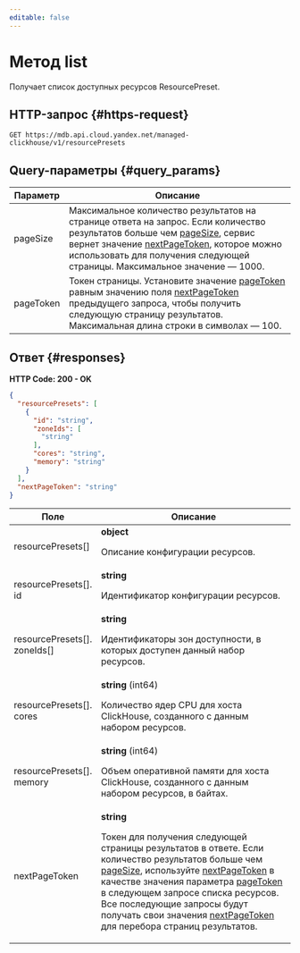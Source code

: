```yaml
---
editable: false
---
```


# Метод list
Получает список доступных ресурсов ResourcePreset.
 

 
## HTTP-запрос {#https-request}
```
GET https://mdb.api.cloud.yandex.net/managed-clickhouse/v1/resourcePresets
```
 
## Query-параметры {#query_params}
 
Параметр | Описание
--- | ---
pageSize | Максимальное количество результатов на странице ответа на запрос. Если количество результатов больше чем [pageSize](/docs/managed-clickhouse/api-ref/ResourcePreset/list#query_params), сервис вернет значение [nextPageToken](/docs/managed-clickhouse/api-ref/ResourcePreset/list#responses), которое можно использовать для получения следующей страницы.  Максимальное значение — 1000.
pageToken | Токен страницы. Установите значение [pageToken](/docs/managed-clickhouse/api-ref/ResourcePreset/list#query_params) равным значению поля [nextPageToken](/docs/managed-clickhouse/api-ref/ResourcePreset/list#responses) предыдущего запроса, чтобы получить следующую страницу результатов.  Максимальная длина строки в символах — 100.
 
## Ответ {#responses}
**HTTP Code: 200 - OK**

```json 
{
  "resourcePresets": [
    {
      "id": "string",
      "zoneIds": [
        "string"
      ],
      "cores": "string",
      "memory": "string"
    }
  ],
  "nextPageToken": "string"
}
```

 
Поле | Описание
--- | ---
resourcePresets[] | **object**<br><p>Описание конфигурации ресурсов.</p> 
resourcePresets[].<br>id | **string**<br><p>Идентификатор конфигурации ресурсов.</p> 
resourcePresets[].<br>zoneIds[] | **string**<br><p>Идентификаторы зон доступности, в которых доступен данный набор ресурсов.</p> 
resourcePresets[].<br>cores | **string** (int64)<br><p>Количество ядер CPU для хоста ClickHouse, созданного с данным набором ресурсов.</p> 
resourcePresets[].<br>memory | **string** (int64)<br><p>Объем оперативной памяти для хоста ClickHouse, созданного с данным набором ресурсов, в байтах.</p> 
nextPageToken | **string**<br><p>Токен для получения следующей страницы результатов в ответе. Если количество результатов больше чем <a href="/docs/managed-clickhouse/api-ref/ResourcePreset/list#query_params">pageSize</a>, используйте <a href="/docs/managed-clickhouse/api-ref/ResourcePreset/list#responses">nextPageToken</a> в качестве значения параметра <a href="/docs/managed-clickhouse/api-ref/ResourcePreset/list#query_params">pageToken</a> в следующем запросе списка ресурсов. Все последующие запросы будут получать свои значения <a href="/docs/managed-clickhouse/api-ref/ResourcePreset/list#responses">nextPageToken</a> для перебора страниц результатов.</p> 